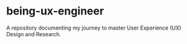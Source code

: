 # being-ux-engineer
A repository documenting my journey to master User Experience (UX) Design and Research.
